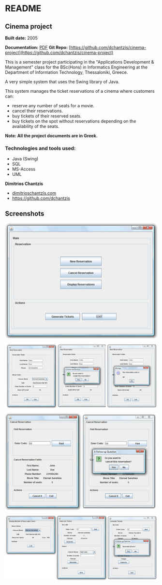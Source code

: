 # README

## Cinema project
**Built date:** 2005

**Documentation:** [PDF](https://github.com/dchantzis/cinema-project/blob/master/cinema-project%5Bgreek%5D.pdf)
**Git Repo:** [https://github.com/dchantzis/cinema-project](https://github.com/dchantzis/cinema-project)

This is a semester project participating in the "Applications Development & Management" class for the BSc(Hons) in Informatics Engineering at the Department of Information Technology, Thessaloniki, Greece.

A very simple system that uses the Swing library of Java.

This system manages the ticket reservations of a cinema where customers can:
- reserve any number of seats for a movie.
- cancel their reservations.
- buy tickets of their reserved seats.
- buy tickets on the spot without reservations depending on the availability of the seats.

**Note: All the project documents are in Greek.**

### Technologies and tools used:

* Java (Swing)
* SQL
* MS-Access
* UML

**Dimitrios Chantzis**
- [dimitrioschantzis.com](http://www.dimitrioschantzis.com)
- <https://github.com/dchantzis>

## Screenshots
![Image 1](https://raw.githubusercontent.com/dchantzis/cinema-project/master/screenshots/screenshot-1.jpg)

![Image 2](https://raw.githubusercontent.com/dchantzis/cinema-project/master/screenshots/screenshot-2.jpg)

![Image 3](https://raw.githubusercontent.com/dchantzis/cinema-project/master/screenshots/screenshot-3.jpg)

![Image 4](https://raw.githubusercontent.com/dchantzis/cinema-project/master/screenshots/screenshot-4.jpg)
